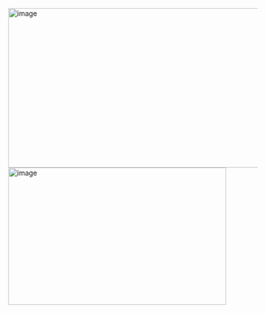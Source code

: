<img width="577" height="322" alt="image" src="https://github.com/user-attachments/assets/75ad9963-c934-40f0-88d9-81d7771890b0" />

<img width="440" height="277" alt="image" src="https://github.com/user-attachments/assets/6c02a437-ddbd-4492-9914-6694942b2d9a" />

